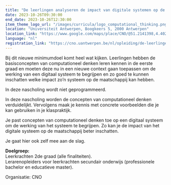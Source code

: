 ```yaml
---
title: "De leerlingen analyseren de impact van digitale systemen op de maatschappij vanuit de principes van computationeel denken: concrete voorbeelden van dit nieuwe minimumdoel in de klaspraktijk"
date: 2023-10-26T09:30:00
end_date: 2023-10-26T12:30:00
item_theme_logo_url: "/images/curricula/logo_computational_thinking.png"
location: "Universiteit Antwerpen, Boogkeers 5, 2000 Antwerpen"
location_link: "https://www.google.com/maps/place/CNO/@51.2141398,4.4021687,17z/data=!3m1!4b1!4m5!3m4!1s0x47c3f6ff172ceed5:0xb3b8225c72873810!8m2!3d51.2141398!4d4.4043574"
language: "nl"
registration_link: "https://cno.uantwerpen.be/nl/opleiding/de-leerlingen-analyseren-de-impact-van-digitale-systemen-op-de-maatschappij-vanuit-de-principes-van-computationeel-denken-concrete-voorbeelden-van-dit-nieuwe-minimumdoel-in-de-klaspraktijk-79387?filter="
---
```


Bij dit nieuwe minimumdoel komt heel wat kijken. Leerlingen hebben de basisconcepten van computationeel denken leren kennen
in de eerste graad en moeten deze nu in een nieuwe context gaan toepassen om de werking van een digitaal systeem te begrijpen 
en zo goed te kunnen inschatten welke impact zo’n systeem op de maatschappij kan hebben.  

In deze nascholing wordt niet geprogrammeerd.

In deze nascholing worden de concepten van computationeel denken verduidelijkt. Vervolgens maak je kennis met concrete voorbeelden die je kan gebruiken in je klaspraktijk.  

Je past concepten van computationeel denken toe op een digitaal systeem om de werking van het systeem te begrijpen. Zo kan je de impact van het digitale systeem op de maatschappij beter inschatten.

Je gaat hier ook zelf mee aan de slag.

**Doelgroep:**<br>
Leerkrachten 2de graad (alle finaliteiten).<br>
Lerarenopleiders voor leerkrachten secundair onderwijs (professionele bachelor en educatieve master).

Organisatie: CNO
